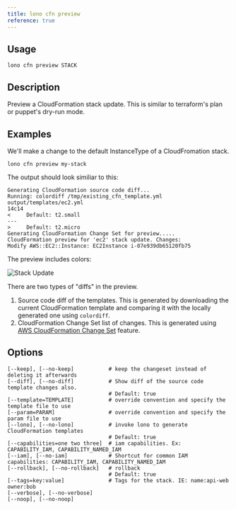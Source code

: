 ```yaml
---
title: lono cfn preview
reference: true
---
```


## Usage

    lono cfn preview STACK

## Description

Preview a CloudFormation stack update.  This is similar to terraform's plan or puppet's dry-run mode.

## Examples

We'll make a change to the default InstanceType of a CloudFromation stack.

    lono cfn preview my-stack

The output should look similiar to this:

    Generating CloudFormation source code diff...
    Running: colordiff /tmp/existing_cfn_template.yml output/templates/ec2.yml
    14c14
    <     Default: t2.small
    ---
    >     Default: t2.micro
    Generating CloudFormation Change Set for preview.....
    CloudFormation preview for 'ec2' stack update. Changes:
    Modify AWS::EC2::Instance: EC2Instance i-07e939db65120fb75

The preview includes colors:

<img src="/img/reference/lono-cfn-preview.png" alt="Stack Update" class="doc-photo">

There are two types of "diffs" in the preview.

1. Source code diff of the templates. This is generated by downloading the current CloudFormation template and comparing it with the locally generated one using `colordiff`.
2. CloudFormation Change Set list of changes. This is generated using [AWS CloudFormation Change Set](https://medium.com/boltops/a-simple-introduction-to-cloudformation-part-4-change-sets-dry-run-mode-c14e41dfeab7) feature.


## Options

```
[--keep], [--no-keep]           # keep the changeset instead of deleting it afterwards
[--diff], [--no-diff]           # Show diff of the source code template changes also.
                                # Default: true
[--template=TEMPLATE]           # override convention and specify the template file to use
[--param=PARAM]                 # override convention and specify the param file to use
[--lono], [--no-lono]           # invoke lono to generate CloudFormation templates
                                # Default: true
[--capabilities=one two three]  # iam capabilities. Ex: CAPABILITY_IAM, CAPABILITY_NAMED_IAM
[--iam], [--no-iam]             # Shortcut for common IAM capabilities: CAPABILITY_IAM, CAPABILITY_NAMED_IAM
[--rollback], [--no-rollback]   # rollback
                                # Default: true
[--tags=key:value]              # Tags for the stack. IE: name:api-web owner:bob
[--verbose], [--no-verbose]     
[--noop], [--no-noop]           
```

